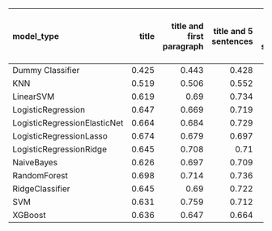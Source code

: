 | model_type                   |   title |   title and first paragraph |   title and 5 sentences |   title and 10 sentences | title and first sentence each paragraph   |   raw text |
|:-----------------------------|--------:|----------------------------:|------------------------:|-------------------------:|:------------------------------------------|-----------:|
| Dummy Classifier             |   0.425 |                       0.443 |                   0.428 |                    0.46  | 0.418                                     |      0.426 |
| KNN                          |   0.519 |                       0.506 |                   0.552 |                    0.456 | 0.365                                     |      0.668 |
| LinearSVM                    |   0.619 |                       0.69  |                   0.734 |                    0.745 | 0.734                                     |      0.746 |
| LogisticRegression           |   0.647 |                       0.669 |                   0.719 |                    0.736 | 0.723                                     |      0.751 |
| LogisticRegressionElasticNet |   0.664 |                       0.684 |                   0.729 |                    0.721 | 0.731                                     |      0.77  |
| LogisticRegressionLasso      |   0.674 |                       0.679 |                   0.697 |                    0.685 | 0.702                                     |      0.714 |
| LogisticRegressionRidge      |   0.645 |                       0.708 |                   0.71  |                    0.737 | 0.737                                     |      0.761 |
| NaiveBayes                   |   0.626 |                       0.697 |                   0.709 |                    0.701 | 0.698                                     |      0.707 |
| RandomForest                 |   0.698 |                       0.714 |                   0.736 |                    0.788 | **0.808**                                 |      0.749 |
| RidgeClassifier              |   0.645 |                       0.69  |                   0.722 |                    0.72  | 0.721                                     |      0.748 |
| SVM                          |   0.631 |                       0.759 |                   0.712 |                    0.644 | 0.699                                     |      0.719 |
| XGBoost                      |   0.636 |                       0.647 |                   0.664 |                    0.717 | 0.707                                     |      0.696 |